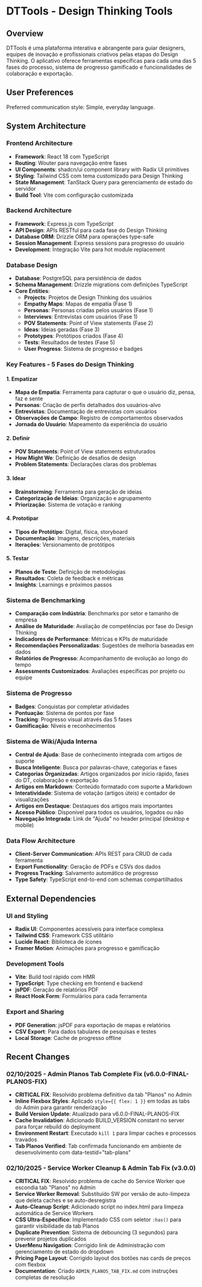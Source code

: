 # DTTools - Design Thinking Tools

## Overview

DTTools é uma plataforma interativa e abrangente para guiar designers, equipes de inovação e profissionais criativos pelas etapas do Design Thinking. O aplicativo oferece ferramentas específicas para cada uma das 5 fases do processo, sistema de progresso gamificado e funcionalidades de colaboração e exportação.

## User Preferences

Preferred communication style: Simple, everyday language.

## System Architecture

### Frontend Architecture
- **Framework**: React 18 com TypeScript
- **Routing**: Wouter para navegação entre fases
- **UI Components**: shadcn/ui component library with Radix UI primitives
- **Styling**: Tailwind CSS com tema customizado para Design Thinking
- **State Management**: TanStack Query para gerenciamento de estado do servidor
- **Build Tool**: Vite com configuração customizada

### Backend Architecture
- **Framework**: Express.js com TypeScript
- **API Design**: APIs RESTful para cada fase do Design Thinking
- **Database ORM**: Drizzle ORM para operações type-safe
- **Session Management**: Express sessions para progresso do usuário
- **Development**: Integração Vite para hot module replacement

### Database Design
- **Database**: PostgreSQL para persistência de dados
- **Schema Management**: Drizzle migrations com definições TypeScript
- **Core Entities**:
  - **Projects**: Projetos de Design Thinking dos usuários
  - **Empathy Maps**: Mapas de empatia (Fase 1)
  - **Personas**: Personas criadas pelos usuários (Fase 1)
  - **Interviews**: Entrevistas com usuários (Fase 1)
  - **POV Statements**: Point of View statements (Fase 2)
  - **Ideas**: Ideias geradas (Fase 3)
  - **Prototypes**: Protótipos criados (Fase 4)
  - **Tests**: Resultados de testes (Fase 5)
  - **User Progress**: Sistema de progresso e badges

### Key Features - 5 Fases do Design Thinking

#### 1. Empatizar
- **Mapa de Empatia**: Ferramenta para capturar o que o usuário diz, pensa, faz e sente
- **Personas**: Criação de perfis detalhados dos usuários-alvo
- **Entrevistas**: Documentação de entrevistas com usuários
- **Observações de Campo**: Registro de comportamentos observados
- **Jornada do Usuário**: Mapeamento da experiência do usuário

#### 2. Definir
- **POV Statements**: Point of View statements estruturados
- **How Might We**: Definição de desafios de design
- **Problem Statements**: Declarações claras dos problemas

#### 3. Idear
- **Brainstorming**: Ferramenta para geração de ideias
- **Categorização de Ideias**: Organização e agrupamento
- **Priorização**: Sistema de votação e ranking

#### 4. Prototipar
- **Tipos de Protótipo**: Digital, física, storyboard
- **Documentação**: Imagens, descrições, materiais
- **Iterações**: Versionamento de protótipos

#### 5. Testar
- **Planos de Teste**: Definição de metodologias
- **Resultados**: Coleta de feedback e métricas
- **Insights**: Learnings e próximos passos

### Sistema de Benchmarking
- **Comparação com Indústria**: Benchmarks por setor e tamanho de empresa
- **Análise de Maturidade**: Avaliação de competências por fase do Design Thinking
- **Indicadores de Performance**: Métricas e KPIs de maturidade
- **Recomendações Personalizadas**: Sugestões de melhoria baseadas em dados
- **Relatórios de Progresso**: Acompanhamento de evolução ao longo do tempo
- **Assessments Customizados**: Avaliações específicas por projeto ou equipe

### Sistema de Progresso
- **Badges**: Conquistas por completar atividades
- **Pontuação**: Sistema de pontos por fase
- **Tracking**: Progresso visual através das 5 fases
- **Gamificação**: Níveis e reconhecimentos

### Sistema de Wiki/Ajuda Interna
- **Central de Ajuda**: Base de conhecimento integrada com artigos de suporte
- **Busca Inteligente**: Busca por palavras-chave, categorias e fases
- **Categorias Organizadas**: Artigos organizados por início rápido, fases do DT, colaboração e exportação
- **Artigos em Markdown**: Conteúdo formatado com suporte a Markdown
- **Interatividade**: Sistema de votação (artigos úteis) e contador de visualizações
- **Artigos em Destaque**: Destaques dos artigos mais importantes
- **Acesso Público**: Disponível para todos os usuários, logados ou não
- **Navegação Integrada**: Link de "Ajuda" no header principal (desktop e mobile)

### Data Flow Architecture
- **Client-Server Communication**: APIs REST para CRUD de cada ferramenta
- **Export Functionality**: Geração de PDFs e CSVs dos dados
- **Progress Tracking**: Salvamento automático de progresso
- **Type Safety**: TypeScript end-to-end com schemas compartilhados

## External Dependencies

### UI and Styling
- **Radix UI**: Componentes acessíveis para interface complexa
- **Tailwind CSS**: Framework CSS utilitário
- **Lucide React**: Biblioteca de ícones
- **Framer Motion**: Animações para progresso e gamificação

### Development Tools
- **Vite**: Build tool rápido com HMR
- **TypeScript**: Type checking em frontend e backend
- **jsPDF**: Geração de relatórios PDF
- **React Hook Form**: Formulários para cada ferramenta

### Export and Sharing
- **PDF Generation**: jsPDF para exportação de mapas e relatórios
- **CSV Export**: Para dados tabulares de pesquisas e testes
- **Local Storage**: Cache de progresso offline

## Recent Changes

### 02/10/2025 - Admin Planos Tab Complete Fix (v6.0.0-FINAL-PLANOS-FIX)
- **CRITICAL FIX**: Resolvido problema definitivo da tab "Planos" no Admin
- **Inline Flexbox Styles**: Aplicado `style={{ flex: 1 }}` em todas as tabs do Admin para garantir renderização
- **Build Version Update**: Atualizado para v6.0.0-FINAL-PLANOS-FIX
- **Cache Invalidation**: Adicionado BUILD_VERSION constant no server para forçar rebuild do deployment
- **Environment Restart**: Executado `kill 1` para limpar caches e processos travados
- **Tab Planos Verified**: Tab confirmada funcionando em ambiente de desenvolvimento com data-testid="tab-plans"

### 02/10/2025 - Service Worker Cleanup & Admin Tab Fix (v3.0.0)
- **CRITICAL FIX**: Resolvido problema de cache do Service Worker que escondia tab "Planos" no Admin
- **Service Worker Removal**: Substituído SW por versão de auto-limpeza que deleta caches e se auto-desregistra
- **Auto-Cleanup Script**: Adicionado script no index.html para limpeza automática de Service Workers
- **CSS Ultra-Específico**: Implementado CSS com seletor `:has()` para garantir visibilidade da tab Planos
- **Duplicate Prevention**: Sistema de debouncing (3 segundos) para prevenir projetos duplicados
- **UserMenu Navigation**: Corrigido link de Administração com gerenciamento de estado do dropdown
- **Pricing Page Layout**: Corrigido layout dos botões nas cards de preços com flexbox
- **Documentation**: Criado `ADMIN_PLANOS_TAB_FIX.md` com instruções completas de resolução